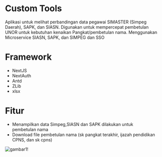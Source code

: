 # Custom Tools
Aplikasi untuk melihat perbandingan data pegawai SIMASTER (Simpeg Daerah), SAPK, dan SIASN. Digunakan untuk mempercepat pembetulan UNOR untuk kebutuhan kenaikan Pangkat/pembetulan nama. Menggunakan Microservice SIASN, SAPK, dan SIMPEG dan SSO

# Framework
- NextJS
- NextAuth
- Antd
- ZLib
- xlsx

# Fitur
- Menampilkan data Simpeg,SIASN dan SAPK dilakukan untuk pembetulan nama
- Download file pembetulan nama (sk pangkat terakhir, ijazah pendidikan CPNS, dan sk cpns)

![gambar1!](./schreenshots/1.jpg)
